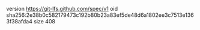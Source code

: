 version https://git-lfs.github.com/spec/v1
oid sha256:2e38b0c582179473c192b80b23a83ef5de48d6a1802ee3c7513e1363f38afda4
size 408
